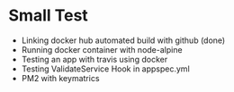 # Small Test

* Linking docker hub automated build with github (done)
* Running docker container with node-alpine
* Testing an app with travis using docker
* Testing ValidateService Hook in appspec.yml
* PM2 with keymatrics
